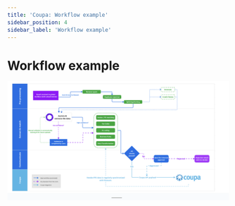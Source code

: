 ```yaml
---
title: 'Coupa: Workflow example'
sidebar_position: 4
sidebar_label: 'Workflow example'
---
```


# Workflow example

![Coupa Workflow Example](./img/coupa-workflow-example.png)
